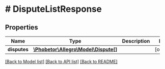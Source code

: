 # # DisputeListResponse

## Properties

Name | Type | Description | Notes
------------ | ------------- | ------------- | -------------
**disputes** | [**\Phobetor\Allegro\Model\Dispute[]**](Dispute.md) |  | [optional]

[[Back to Model list]](../../README.md#models) [[Back to API list]](../../README.md#endpoints) [[Back to README]](../../README.md)
